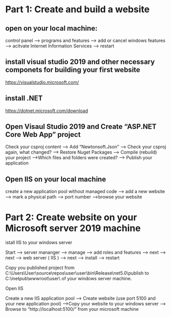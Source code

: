 # <h1>Part 1: Create and build a website</h1>
## open on your local machine:

control panel --> programs and features --> add or cancel windows features --> acitvate Internet Information Services --> restart

## install visual studio 2019 and other necessary componets for building your first website

https://visualstudio.microsoft.com/

## install .NET

https://dotnet.microsoft.com/download

## Open Visaul Studio 2019 and Create “ASP.NET Core Web App” project

Check your csproj content --> Add “Newtonsoft.Json” --> Check your csproj again, what changed? --> Restore Nuget Packages --> Compile (rebuild) your project
-->Which files and folders were created? --> Publish your application

## Open IIS on your local machine

create a new application pool without managed code --> add a new website --> mark a physical path --> port number -->browse your website

# Part 2: Create website on your Microsoft server 2019 machine 

istall IIS to your windows server

Start --> server mananger --> manage --> add roles and features --> next --> next --> web server ( IIS ) --> next --> install --> restart

Copy you published project from C:\Users\User\source\repos\user\user\bin\Release\net5.0\publish to C:\inetpub\wwwroot\user\ of your windows server machine.

Open IIS

Create a new IIS application pool --> Create website (use port 5100 and your new application pool) -->Copy your website to your windows server --> Browse to “http://localhost:5100/” from your microsoft machine
